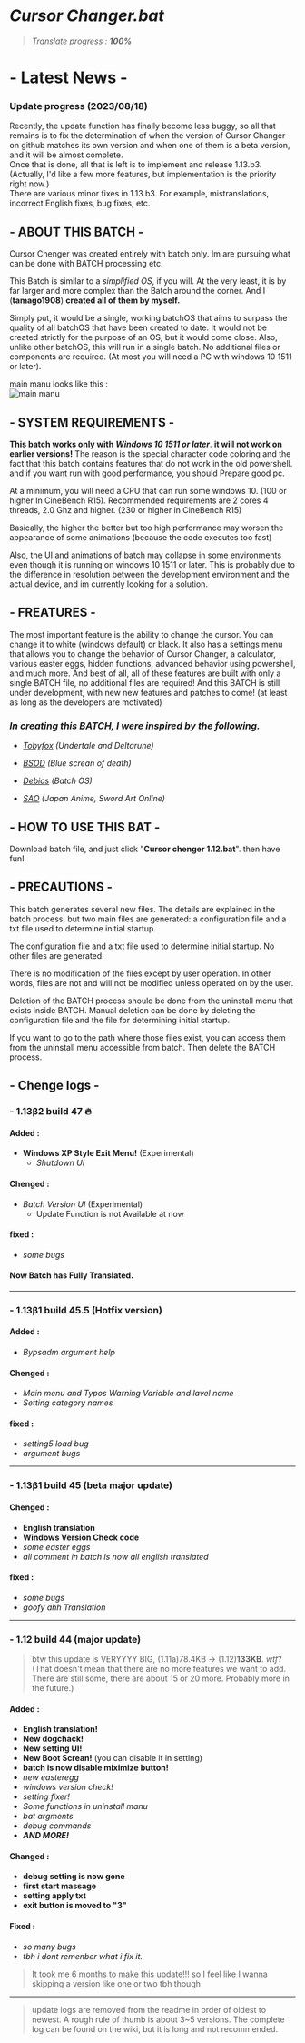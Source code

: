 # ***Cursor Changer.bat***
> *Translate progress :* ***100%***

# - **Latest News** -
### **Update progress (2023/08/18)**  
Recently, the update function has finally become less buggy, so all that remains is to fix the determination of when the version of Cursor Changer on github matches its own version and when one of them is a beta version, and it will be almost complete.  
Once that is done, all that is left is to implement and release 1.13.b3. (Actually, I'd like a few more features, but implementation is the priority right now.)  
There are various minor fixes in 1.13.b3. For example, mistranslations, incorrect English fixes, bug fixes, etc.

## - **ABOUT THIS BATCH** -
Cursor Chenger was created entirely with batch only.
Im are pursuing what can be done with BATCH processing etc.

This Batch is similar to a *simplified OS*, if you will.
At the very least, it is by far larger and more complex than the Batch around the corner. And I (**tamago1908**) **created all of them by myself.**

Simply put, it would be a single, working batchOS that aims to surpass the quality of all batchOS that have been created to date. It would not be created strictly for the purpose of an OS, but it would come close. Also, unlike other batchOS, this will run in a single batch. No additional files or components are required. (At most you will need a PC with windows 10 1511 or later).

main manu looks like this :   
![main manu](https://github.com/tamago1908/Cursor-Changer.bat/blob/main/resource/Cursor_Changer_1.12_github_main_1.png?raw=true)


## - **SYSTEM REQUIREMENTS** -
**This batch works only with** ***Windows 10 1511 or later***. **it will not work on earlier versions!** The reason is the special character code coloring and the fact that this batch contains features that do not work in the old powershell.
and if you want run with good performance, you should Prepare good pc.

At a minimum, you will need a CPU that can run some windows 10. (100 or higher In CineBench R15).
Recommended requirements are 2 cores 4 threads, 2.0 Ghz and higher. (230 or higher in CineBench R15)

Basically, the higher the better but too high performance may worsen the appearance of some animations (because the code executes too fast)

Also, the UI and animations of batch may collapse in some environments even though it is running on windows 10 1511 or later. This is probably due to the difference in resolution between the development environment and the actual device, and im currently looking for a solution.

## - **FREATURES** -
The most important feature is the ability to change the cursor. You can change it to white (windows default) or black. It also has a settings menu that allows you to change the behavior of Cursor Changer, a calculator, various easter eggs, hidden functions, advanced behavior using powershell, and much more. And best of all, all of these features are built with only a single BATCH file, no additional files are required!
And this BATCH is still under development, with new new features and patches to come! (at least as long as the developers are motivated)

### ***In creating this BATCH, I were inspired by the following.***
 
- *[Tobyfox](https://en.wikipedia.org/wiki/Toby_Fox) (Undertale and Deltarune)*

- *[BSOD](https://en.wikipedia.org/wiki/Blue_screen_of_death) (Blue screan of death)*

- *[Debios](https://github.com/debios/debios) (Batch OS)*

- *[SAO](https://swordartonline.fandom.com/wiki/Sword_Art_Online_Wiki) (Japan Anime, Sword Art Online)*

## - **HOW TO USE THIS BAT** -
Download batch file, and just click "**Cursor chenger 1.12.bat**".
then have fun!

## - **PRECAUTIONS** -
This batch generates several new files. The details are explained in the batch process, but two main files are generated: a configuration file and a txt file used to determine initial startup.

The configuration file and a txt file used to determine initial startup.
No other files are generated.

There is no modification of the files except by user operation. In other words, files are not and will not be modified unless operated on by the user.

Deletion of the BATCH process should be done from the uninstall menu that exists inside BATCH.
Manual deletion can be done by deleting the configuration file and the file for determining initial startup.

If you want to go to the path where those files exist, you can access them from the uninstall menu accessible from batch.
Then delete the BATCH process.


## - **Chenge logs** -

### - 1.13β2 build 47  🔥
#### Added : 
- **Windows XP Style Exit Menu!** (Experimental)
  - *Shutdown UI*
#### Chenged :
- *Batch Version UI* (Experimental)
  - Update Function is not Available at now
#### fixed :
- *some bugs*

#### Now Batch has Fully Translated.
___

### - 1.13β1 build 45.5 (Hotfix version) 
#### Added : 
- *Bypsadm argument help*  
#### Chenged :
- *Main menu and Typos Warning Variable and lavel name*
- *Setting category names*
#### fixed :
- *setting5 load bug*
- *argument bugs*
___

### - 1.13β1 build 45 (beta major update) 
#### Chenged :
- **English translation**
- **Windows Version Check code**
- *some easter eggs*
- *all comment in batch is now all english translated*
#### fixed :
- *some bugs*
- *goofy ahh Translation*
___

### - 1.12 build 44 (major update) 
> btw this update is VERYYYY BIG, (1.11a)78.4KB -> (1.12)**133KB**. *wtf*? (That doesn't mean that there are no more features we want to add. There are still some, there are about 15 or 20 more. Probably more in the future.)
#### Added :
- **English translation!**
- **New dogchack!**
- **New setting UI!**
- **New Boot Screan!** (you can disable it in setting)
- **batch is now disable miximize button!**
- *new easteregg*
- *windows version check!*
- *setting fixer!*
- *Some functions in uninstall manu*
- *bat argments*
- *debug commands*
- ***AND MORE!***
#### Changed :
- **debug setting is now gone**
- **first start massage**
- **setting apply txt**
- **exit button is moved to "3"**
#### Fixed :
- *so many bugs*
- *tbh i dont remenber what i fix it.*
> It took me 6 months to make this update!!! so I feel like I wanna skipping a version like one or two tbh though
___

> update logs are removed from the readme in order of oldest to newest. A rough rule of thumb is about 3~5 versions. The complete log can be found on the wiki, but it is long and not recommended.
